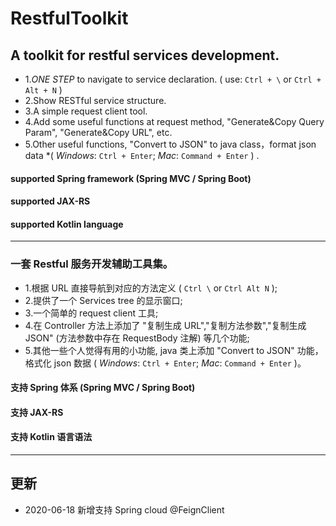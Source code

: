 # RestfulToolkit
## A toolkit for restful services development.

* 1.*ONE STEP* to navigate to service declaration.
( use: `Ctrl + \` or `Ctrl + Alt + N` )
* 2.Show RESTful service structure.
* 3.A simple request client tool.
* 4.Add some useful functions at request method,
 "Generate&Copy Query Param", "Generate&Copy URL", etc.
* 5.Other useful functions, "Convert to JSON" to java class，format json data
*( *Windows*: `Ctrl + Enter`; *Mac*: `Command + Enter` ) .

 #### supported Spring framework (Spring MVC / Spring Boot)
 #### supported JAX-RS
 #### supported Kotlin language
------
### 一套 Restful 服务开发辅助工具集。

* 1.根据 URL 直接导航到对应的方法定义 ( `Ctrl \` or `Ctrl Alt N` );
* 2.提供了一个 Services tree 的显示窗口;
* 3.一个简单的 request client 工具;
* 4.在 Controller 方法上添加了 "复制生成 URL","复制方法参数","复制生成 JSON" (方法参数中存在 RequestBody 注解) 等几个功能;
* 5.其他一些个人觉得有用的小功能, java 类上添加 "Convert to JSON" 功能，格式化 json 数据 ( *Windows*: `Ctrl + Enter`; *Mac*: `Command + Enter` )。

 #### 支持 Spring 体系 (Spring MVC / Spring Boot)
 #### 支持 JAX-RS
 #### 支持 Kotlin 语言语法
 ------------

##  更新
* 2020-06-18 新增支持 Spring cloud @FeignClient
